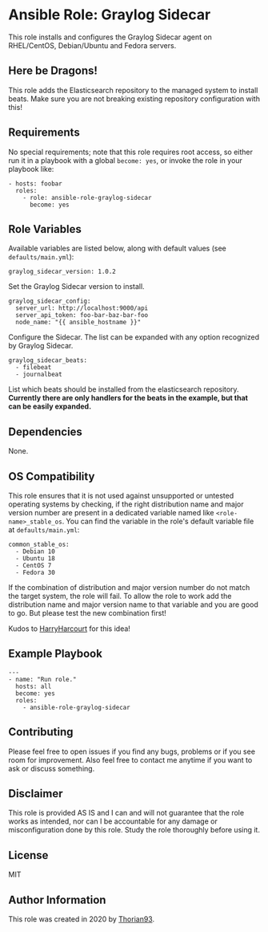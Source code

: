 # Ansible Role: Graylog Sidecar

This role installs and configures the Graylog Sidecar agent on RHEL/CentOS, Debian/Ubuntu and Fedora servers.

## Here be Dragons!

This role adds the Elasticsearch repository to the managed system to install beats. Make sure you are not breaking existing repository configuration with this!

## Requirements

No special requirements; note that this role requires root access, so either run it in a playbook with a global `become: yes`, or invoke the role in your playbook like:

    - hosts: foobar
      roles:
        - role: ansible-role-graylog-sidecar
          become: yes

## Role Variables

Available variables are listed below, along with default values (see `defaults/main.yml`):

    graylog_sidecar_version: 1.0.2

Set the Graylog Sidecar version to install.

    graylog_sidecar_config:
      server_url: http://localhost:9000/api
      server_api_token: foo-bar-baz-bar-foo
      node_name: "{{ ansible_hostname }}"

Configure the Sidecar. The list can be expanded with any option recognized by Graylog Sidecar.

    graylog_sidecar_beats:
      - filebeat
      - journalbeat

List which beats should be installed from the elasticsearch repository. **Currently there are only handlers for the beats in the example, but that can be easily expanded.**

## Dependencies

None.

## OS Compatibility

This role ensures that it is not used against unsupported or untested operating systems by checking, if the right distribution name and major version number are present in a dedicated variable named like `<role-name>_stable_os`. You can find the variable in the role's default variable file at `defaults/main.yml`:

    common_stable_os:
      - Debian 10
      - Ubuntu 18
      - CentOS 7
      - Fedora 30

If the combination of distribution and major version number do not match the target system, the role will fail. To allow the role to work add the distribution name and major version name to that variable and you are good to go. But please test the new combination first!

Kudos to [HarryHarcourt](https://github.com/HarryHarcourt) for this idea!

## Example Playbook

    ---
    - name: "Run role."
      hosts: all
      become: yes
      roles:
        - ansible-role-graylog-sidecar

## Contributing

Please feel free to open issues if you find any bugs, problems or if you see room for improvement. Also feel free to contact me anytime if you want to ask or discuss something.

## Disclaimer

This role is provided AS IS and I can and will not guarantee that the role works as intended, nor can I be accountable for any damage or misconfiguration done by this role. Study the role thoroughly before using it.

## License

MIT

## Author Information

This role was created in 2020 by [Thorian93](http://thorian93.de/).
